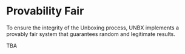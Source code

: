 # Provability Fair

To ensure the integrity of the Unboxing process, UNBX implements a provably fair system that guarantees random and legitimate results.


TBA